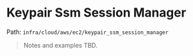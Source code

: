 # Keypair Ssm Session Manager

Path: `infra/cloud/aws/ec2/keypair_ssm_session_manager`

> Notes and examples TBD.
